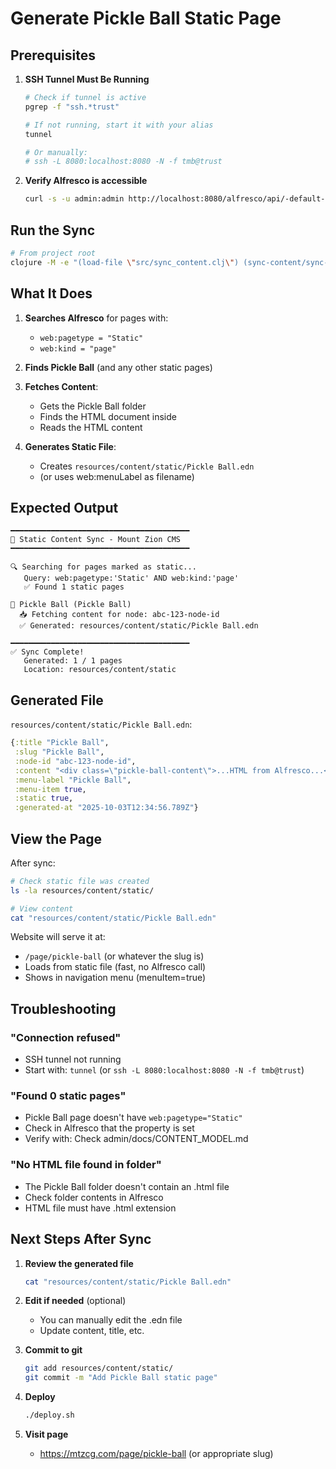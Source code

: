 # Generate Pickle Ball Static Page

## Prerequisites

1. **SSH Tunnel Must Be Running**
   ```bash
   # Check if tunnel is active
   pgrep -f "ssh.*trust"

   # If not running, start it with your alias
   tunnel

   # Or manually:
   # ssh -L 8080:localhost:8080 -N -f tmb@trust
   ```

2. **Verify Alfresco is accessible**
   ```bash
   curl -s -u admin:admin http://localhost:8080/alfresco/api/-default-/public/alfresco/versions/1/nodes/-root- | head -5
   ```

## Run the Sync

```bash
# From project root
clojure -M -e "(load-file \"src/sync_content.clj\") (sync-content/sync-all!)"
```

## What It Does

1. **Searches Alfresco** for pages with:
   - `web:pagetype = "Static"`
   - `web:kind = "page"`
   
2. **Finds Pickle Ball** (and any other static pages)

3. **Fetches Content**:
   - Gets the Pickle Ball folder
   - Finds the HTML document inside
   - Reads the HTML content

4. **Generates Static File**:
   - Creates `resources/content/static/Pickle Ball.edn`
   - (or uses web:menuLabel as filename)

## Expected Output

```
━━━━━━━━━━━━━━━━━━━━━━━━━━━━━━━━━━━━━━━━
🔄 Static Content Sync - Mount Zion CMS
━━━━━━━━━━━━━━━━━━━━━━━━━━━━━━━━━━━━━━━━

🔍 Searching for pages marked as static...
   Query: web:pagetype:'Static' AND web:kind:'page'
   ✅ Found 1 static pages

📄 Pickle Ball (Pickle Ball)
  📥 Fetching content for node: abc-123-node-id
  ✅ Generated: resources/content/static/Pickle Ball.edn

━━━━━━━━━━━━━━━━━━━━━━━━━━━━━━━━━━━━━━━━
✅ Sync Complete!
   Generated: 1 / 1 pages
   Location: resources/content/static
```

## Generated File

`resources/content/static/Pickle Ball.edn`:
```clojure
{:title "Pickle Ball",
 :slug "Pickle Ball",
 :node-id "abc-123-node-id",
 :content "<div class=\"pickle-ball-content\">...HTML from Alfresco...</div>",
 :menu-label "Pickle Ball",
 :menu-item true,
 :static true,
 :generated-at "2025-10-03T12:34:56.789Z"}
```

## View the Page

After sync:
```bash
# Check static file was created
ls -la resources/content/static/

# View content
cat "resources/content/static/Pickle Ball.edn"
```

Website will serve it at:
- `/page/pickle-ball` (or whatever the slug is)
- Loads from static file (fast, no Alfresco call)
- Shows in navigation menu (menuItem=true)

## Troubleshooting

### "Connection refused"
- SSH tunnel not running
- Start with: `tunnel` (or `ssh -L 8080:localhost:8080 -N -f tmb@trust`)

### "Found 0 static pages"
- Pickle Ball page doesn't have `web:pagetype="Static"`
- Check in Alfresco that the property is set
- Verify with: Check admin/docs/CONTENT_MODEL.md

### "No HTML file found in folder"
- The Pickle Ball folder doesn't contain an .html file
- Check folder contents in Alfresco
- HTML file must have .html extension

## Next Steps After Sync

1. **Review the generated file**
   ```bash
   cat "resources/content/static/Pickle Ball.edn"
   ```

2. **Edit if needed** (optional)
   - You can manually edit the .edn file
   - Update content, title, etc.

3. **Commit to git**
   ```bash
   git add resources/content/static/
   git commit -m "Add Pickle Ball static page"
   ```

4. **Deploy**
   ```bash
   ./deploy.sh
   ```

5. **Visit page**
   - https://mtzcg.com/page/pickle-ball (or appropriate slug)
